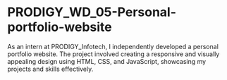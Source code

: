 # PRODIGY_WD_05-Personal-portfolio-website
As an intern at PRODIGY_Infotech, I independently developed a personal portfolio website. The project involved creating a responsive and visually appealing design using HTML, CSS, and JavaScript, showcasing my projects and skills effectively.
